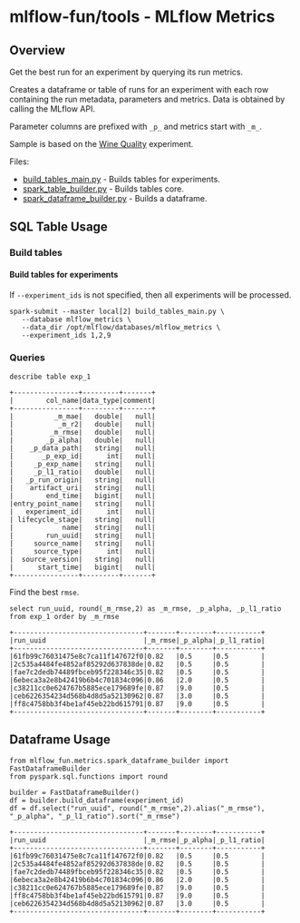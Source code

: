 # mlflow-fun/tools - MLflow Metrics

## Overview

Get the best run for an experiment by querying its run metrics.

Creates a dataframe or table of runs for an experiment with each row containing the run metadata, parameters and metrics.
Data is obtained by calling the MLflow API.

Parameter columns are prefixed with `_p_` and metrics start with `_m_`.

Sample is based on the [Wine Quality](../../examples/scikit-learn/wine-quality) experiment.

Files:
  * [build_tables_main.py](build_tables_main.py) - Builds tables for experiments.
  * [spark_table_builder.py](spark_table_builder.py) - Builds tables core.
  * [spark_dataframe_builder.py](spark_dataframe_builder.py) - Builds a dataframe.

## SQL Table Usage

### Build tables

#### Build tables for experiments

If `--experiment_ids` is not specified, then all experiments will be processed.
```
spark-submit --master local[2] build_tables_main.py \
   --database mlflow_metrics \
   --data_dir /opt/mlflow/databases/mlflow_metrics \
   --experiment_ids 1,2,9
```

### Queries

```
describe table exp_1

+----------------+---------+-------+
|        col_name|data_type|comment|
+----------------+---------+-------+
|          _m_mae|   double|   null|
|           _m_r2|   double|   null|
|         _m_rmse|   double|   null|
|        _p_alpha|   double|   null|
|    _p_data_path|   string|   null|
|       _p_exp_id|      int|   null|
|     _p_exp_name|   string|   null|
|     _p_l1_ratio|   double|   null|
|   _p_run_origin|   string|   null|
|    artifact_uri|   string|   null|
|        end_time|   bigint|   null|
|entry_point_name|   string|   null|
|   experiment_id|      int|   null|
| lifecycle_stage|   string|   null|
|            name|   string|   null|
|        run_uuid|   string|   null|
|     source_name|   string|   null|
|     source_type|      int|   null|
|  source_version|   string|   null|
|      start_time|   bigint|   null|
+----------------+---------+-------+
```

Find the best `rmse`.
```
select run_uuid, round(_m_rmse,2) as _m_rmse, _p_alpha, _p_l1_ratio from exp_1 order by _m_rmse

+--------------------------------+-------+--------+-----------+
|run_uuid                        |_m_rmse|_p_alpha|_p_l1_ratio|
+--------------------------------+-------+--------+-----------+
|61fb99c76031475e8c7ca11f147672f0|0.82   |0.5     |0.5        |
|2c535a4484fe4852af85292d637838de|0.82   |0.5     |0.5        |
|fae7c2dedb74489fbceb95f228346c35|0.82   |0.5     |0.5        |
|6ebeca3a2e8b42419b6b4c701834c096|0.86   |2.0     |0.5        |
|c38211cc0e624767b5885ece179689fe|0.87   |9.0     |0.5        |
|ceb6226354234d568b4d8d5a52130962|0.87   |3.0     |0.5        |
|ff8c4758bb3f4be1af45eb22bd615791|0.87   |9.0     |0.5        |
+--------------------------------+-------+--------+-----------+
```

## Dataframe Usage
```
from mlflow_fun.metrics.spark_dataframe_builder import FastDataframeBuilder
from pyspark.sql.functions import round

builder = FastDataframeBuilder()
df = builder.build_dataframe(experiment_id)
df = df.select("run_uuid", round("_m_rmse",2).alias("_m_rmse"), "_p_alpha", "_p_l1_ratio").sort("_m_rmse")
```

```
+--------------------------------+-------+--------+-----------+
|run_uuid                        |_m_rmse|_p_alpha|_p_l1_ratio|
+--------------------------------+-------+--------+-----------+
|61fb99c76031475e8c7ca11f147672f0|0.82   |0.5     |0.5        |
|2c535a4484fe4852af85292d637838de|0.82   |0.5     |0.5        |
|fae7c2dedb74489fbceb95f228346c35|0.82   |0.5     |0.5        |
|6ebeca3a2e8b42419b6b4c701834c096|0.86   |2.0     |0.5        |
|c38211cc0e624767b5885ece179689fe|0.87   |9.0     |0.5        |
|ff8c4758bb3f4be1af45eb22bd615791|0.87   |9.0     |0.5        |
|ceb6226354234d568b4d8d5a52130962|0.87   |3.0     |0.5        |
+--------------------------------+-------+--------+-----------+
```
